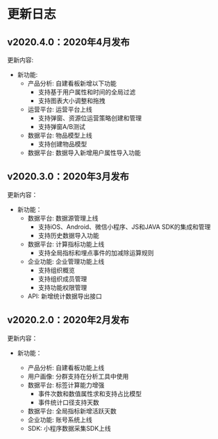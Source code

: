 # 更新日志

## v2020.4.0：2020年4月发布

更新内容:

* 新功能:
  * 产品分析: 自建看板新增以下功能
    * 支持基于用户属性和时间的全局过滤
    * 支持图表大小调整和拖拽
  * 运营平台: 运营平台上线
    * 支持弹窗、资源位运营策略创建和管理
    * 支持弹窗A/B测试
  * 数据平台: 物品模型上线
    * 支持创建物品模型
  * 数据平台: 数据导入新增用户属性导入功能

## v2020.3.0：2020年3月发布

更新内容：

* 新功能：
  * 数据平台: 数据源管理上线
    * 支持iOS、Android、微信小程序、JS和JAVA SDK的集成和管理
    * 支持历史数据导入功能
  * 数据平台: 计算指标功能上线
    * 支持全局指标和埋点事件的加减除运算规则
  * 企业功能: 企业管理功能上线
    * 支持组织概览
    * 支持组织成员管理
    * 支持功能权限管理
  * API: 新增统计数据导出接口

## v2020.2.0：2020年2月发布

更新内容：

* 新功能：

  * 产品分析: 自建看板功能上线
  * 用户画像: 分群支持在分析工具中使用
  * 数据平台: 标签计算能力增强
    * 事件次数和数值属性求和支持占比模型
    * 事件统计口径支持天数
  * 数据平台: 全局指标新增活跃天数
  * 企业功能: 账号系统上线
  * SDK: 小程序数据采集SDK上线

